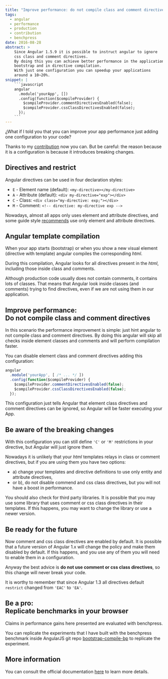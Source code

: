 ```yaml
---
title: "Improve performance: do not compile class and comment directives"
tags:
  - angular
  - performance
  - production
  - contribution
  - benchpress
date: 2016-08-28
abstract: >
    Since Angular 1.5.9 it is possible to instruct angular to ignore
    css class and comment directives.
    By doing this you can achieve better performance in the application
    bootstrap and in directive compilation.
    With just one configuration you can speedup your applications 
    around a 10~20%.
snippet: |
    ```javascript
    angular
      .module('yourApp', [])    
      .config(function($compileProvider) {
        $compileProvider.commentDirectivesEnabled(false);
        $compileProvider.cssClassDirectivesEnabled(false);
      });
    ```
---
```


¿What if I told you that you can improve your app performance 
just adding one configuration to your code?

Thanks to my [contribution](https://github.com/angular/angular.js/pull/14850) 
now you can. But be careful: the reason because it is a configuration is
because it introduces breaking changes.


Directives and restrict
-----------------------

Angular directives can be used in four declaration styles:

- `E` - Element name (default): `<my-directive></my-directive>`
- `A` - Attribute (default): `<div my-directive="exp"></div>`
- `C` - Class: `<div class="my-directive: exp;"></div>`
- `M` - Comment: `<!-- directive: my-directive exp -->`

Nowadays, almost all apps only uses element and attribute directives,
and some guide style [recommends](https://github.com/johnpapa/angular-styleguide/tree/master/a1#style-y074) 
use only element and attribute directives.


Angular template compilation
----------------------------

When your app starts (bootstrap) or when you show a new visual element (directive with template)
angular compiles the corresponding _html_.

During this compilation, Angular looks for all directives present in the _html_,
including those inside class and comments.

Although production code usually does not contain comments, 
it contains lots of classes. 
That means that Angular look inside classes (and comments) trying
to find directives, even if we are not using them in our application.


Improve performance: <br>Do not compile class and comment directives
--------------------------------------------------------------------

In this scenario the performance improvement is simple: 
just hint angular to not compile class and comment directives.
By doing this angular will skip all checks 
inside element classes and comments
and will perform compilation faster.  

You can disable element class and comment directives adding
this configuration:

```javascript
angular
  .module('yourApp', [ /* ... */ ])    
  .config(function($compileProvider) {
    $compileProvider.commentDirectivesEnabled(false);
    $compileProvider.cssClassDirectivesEnabled(false);
  });
```

This configuration just tells Angular that element class directives
and comment directives can be ignored, so Angular will be faster
executing your App. 


Be aware of the breaking changes
--------------------------------

With this configuration you can still define 
`'C'` or `'M'` restrictions in your directive, 
but Angular will just ignore them.

Nowadays it is unlikely that your _html_ templates
relays in class or comment directives, 
but if you are using them you have two options:
- a) change your templates and directive definitions to use only 
entity and attribute directives,
- or b), do not disable commend and css class directives, but
you will not have a boost in performance. 

You should also check for third party libraries. 
It is possible that you may use some library that 
uses comment or css class directives in their templates.
If this happens, you may want to change the library 
or use a newer version.


Be ready for the future
-----------------------

Now comment and css class directives are enabled by default.
It is possible that a future version of Angular 1.x will change
the policy and make them disabled by default.
If this happens, and you use any of them 
you will need to enable them in a configuration.

Anyway the best advice is 
**do not use comment or css class directives**,
so this change will never break your code.    

It is worthy to remember that since Angular 1.3 all
directives default `restrict` changed from `'EAC'` to
`'EA'`.


Be a pro: <br>Replicate benchmarks in your browser
----------------------------------------------

Claims in performance gains here presented are 
evaluated with benchpress.

You can replicate the experiments that I have built with
the benchpress benchmark inside AngularJS git repo
[bootstrap-compile-bp](https://github.com/drpicox/angular.js/tree/4bde7677b705b7cc380bb92dcf57ba411cecdd6e/benchmarks) 
to replicate the experiment. 


More information
----------------

You can consult the official documentation [here](https://docs.angularjs.org/guide/production#disable-comment-and-css-class-directives)
to learn more details.
